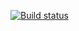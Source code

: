 [![Build status](https://ci.appveyor.com/api/projects/status/r979a8rvu1k7vko7?svg=true)](https://ci.appveyor.com/project/DariaZolotoreva/selenide-card-delivery-form)